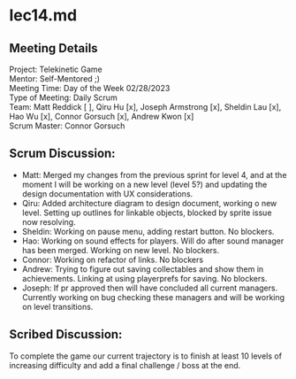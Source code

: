 # lec14.md

## Meeting Details

Project: Telekinetic Game  
Mentor: Self-Mentored ;)  
Meeting Time: Day of the Week 02/28/2023  
Type of Meeting: Daily Scrum  
Team: Matt Reddick [ ], Qiru Hu [x], Joseph Armstrong [x], Sheldin Lau [x], Hao Wu [x], Connor Gorsuch [x], Andrew Kwon [x]  
Scrum Master: Connor Gorsuch  

## Scrum Discussion:
 - Matt: Merged my changes from the previous sprint for level 4, and at the moment I will be working on a new level (level 5?) and updating the design documentation with UX considerations.
 - Qiru: Added architecture diagram to design document, working o new level. Setting up outlines for linkable objects, blocked by sprite issue now resolving.
 - Sheldin: Working on pause menu, adding restart button. No blockers.
 - Hao: Working on sound effects for players. Will do after sound manager has been merged. Working on new level. No blockers.
 - Connor: Working on refactor of links. No blockers
 - Andrew: Trying to figure out saving collectables and show them in achievements. Linking at using playerprefs for saving. No blockers.
 - Joseph: If pr approved then will have concluded all current managers. Currently working on bug checking these managers and will be working on level transitions.

## Scribed Discussion:
To complete the game our current trajectory is to finish at least 10 levels of increasing difficulty and add a final challenge / boss at the end. 
